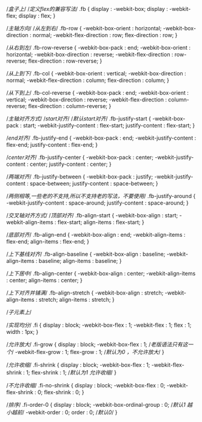 /*盒子上*/
/*定义flex的兼容写法*/
.fb {
  display : -webkit-box;
  display : -webkit-flex;
  display : flex;
}

/*主轴方向*/
/*从左到右*/
.fb-row {
  -webkit-box-orient     : horizontal;
  -webkit-box-direction  : normal;
  -webkit-flex-direction : row;
  flex-direction         : row;
}

/*从右到左*/
.fb-row-reverse {
  -webkit-box-pack       : end;
  -webkit-box-orient     : horizontal;
  -webkit-box-direction  : reverse;
  -webkit-flex-direction : row-reverse;
  flex-direction         : row-reverse;
}

/*从上到下*/
.fb-col {
  -webkit-box-orient     : vertical;
  -webkit-box-direction  : normal;
  -webkit-flex-direction : column;
  flex-direction         : column;
}

/*从下到上*/
.fb-col-reverse {
  -webkit-box-pack       : end;
  -webkit-box-orient     : vertical;
  -webkit-box-direction  : reverse;
  -webkit-flex-direction : column-reverse;
  flex-direction         : column-reverse;
}

/*主轴对齐方式*/
/*start对齐*/
/*默认start对齐*/
.fb-justify-start {
  -webkit-box-pack        : start;
  -webkit-justify-content : flex-start;
  justify-content         : flex-start;
}

/*end对齐*/
.fb-justify-end {
  -webkit-box-pack        : end;
  -webkit-justify-content : flex-end;
  justify-content         : flex-end;
}

/*center对齐*/
.fb-justify-center {
  -webkit-box-pack        : center;
  -webkit-justify-content : center;
  justify-content         : center;
}

/*两端对齐*/
.fb-justify-between {
  -webkit-box-pack        : justify;
  -webkit-justify-content : space-between;
  justify-content         : space-between;
}

/*两侧相等,一些老的不支持,所以不支持老的写法，不要使用*/
.fb-justify-around {
  -webkit-justify-content : space-around;
  justify-content         : space-around;
}

/*交叉轴对齐方式*/
/*顶部对齐*/
.fb-align-start {
  -webkit-box-align   : start;
  -webkit-align-items : flex-start;
  align-items         : flex-start;
}

/*底部对齐*/
.fb-align-end {
  -webkit-box-align   : end;
  -webkit-align-items : flex-end;
  align-items         : flex-end;
}

/*上下基线对齐*/
.fb-align-baseline {
  -webkit-box-align   : baseline;
  -webkit-align-items : baseline;
  align-items         : baseline;
}

/*上下居中*/
.fb-align-center {
  -webkit-box-align   : center;
  -webkit-align-items : center;
  align-items         : center;
}

/*上下对齐并铺满*/
.fb-align-stretch {
  -webkit-box-align   : stretch;
  -webkit-align-items : stretch;
  align-items         : stretch;
}

/*子元素上*/

/*实现均分*/
.fi {
  display          : block;
  -webkit-box-flex : 1;
  -webkit-flex     : 1;
  flex             : 1;
  width            : 1px;
}

/*允许放大*/
.fi-grow {
  display           : block;
  -webkit-box-flex  : 1; /*老版语法只有这一个*/
  -webkit-flex-grow : 1;
  flex-grow         : 1; /*默认为0 ，不允许放大*/
}

/*允许收缩*/
.fi-shrink {
  display             : block;
  -webkit-box-flex    : 1;
  -webkit-flex-shrink : 1;
  flex-shrink         : 1; /*默认为1 允许收缩*/
}

/*不允许收缩*/
.fi-no-shrink {
  display             : block;
  -webkit-box-flex    : 0;
  -webkit-flex-shrink : 0;
  flex-shrink         : 0;
}

/*排序*/
.fi-order-0 {
  display                   : block;
  -webkit-box-ordinal-group : 0; /*默认1 越小越前*/
  -webkit-order             : 0;
  order                     : 0; /*默认0*/
}